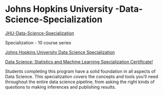 # Johns Hopkins University -Data-Science-Specialization

[JHU-Data-Science-Specialization](https://www.idies.jhu.edu/what-we-do/education-and-outreach/coursera-johns-hopkins/)

Specialization - 10 course series

[Johns Hopkins University Data Science Specialization](https://coursera.org/share/6c7e4faa1fa42124d51e4e45d02576c3)

[Data Science: Statistics and Machine Learning Specialization Certificate!](https://coursera.org/share/996f80b688230f19a3af6d8cda809d49)


Students completing this program have a solid foundation in all aspects of Data Science. This specialization covers the concepts and tools you’ll need throughout the entire data science pipeline, from asking the right kinds of questions to making inferences and publishing results.
